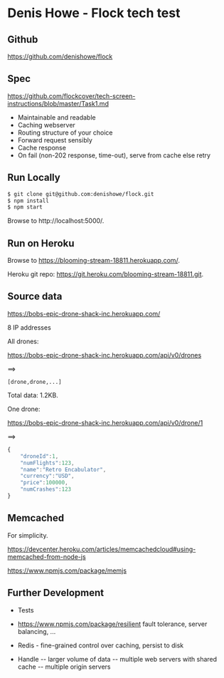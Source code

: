 # Denis Howe - Flock tech test

## Github

https://github.com/denishowe/flock

## Spec

https://github.com/flockcover/tech-screen-instructions/blob/master/Task1.md

- Maintainable and readable
- Caching webserver
- Routing structure of your choice
- Forward request sensibly
- Cache response
- On fail (non-202 response, time-out), serve from cache else retry

## Run Locally

```sh
$ git clone git@github.com:denishowe/flock.git
$ npm install
$ npm start
```

Browse to http://localhost:5000/.

## Run on Heroku

Browse to https://blooming-stream-18811.herokuapp.com/.

Heroku git repo: https://git.heroku.com/blooming-stream-18811.git.

## Source data

https://bobs-epic-drone-shack-inc.herokuapp.com/

8 IP addresses

All drones:

https://bobs-epic-drone-shack-inc.herokuapp.com/api/v0/drones

==>

```[drone,drone,...]```

Total data: 1.2KB.

One drone:

https://bobs-epic-drone-shack-inc.herokuapp.com/api/v0/drone/1

==>

```javascript
{
    "droneId":1,
    "numFlights":123,
    "name":"Retro Encabulator",
    "currency":"USD",
    "price":100000,
    "numCrashes":123
}
```

## Memcached

For simplicity.

https://devcenter.heroku.com/articles/memcachedcloud#using-memcached-from-node-js

https://www.npmjs.com/package/memjs

## Further Development

- Tests

- https://www.npmjs.com/package/resilient
  fault tolerance, server balancing, ...

- Redis - fine-grained control over caching, persist to disk

- Handle
-- larger volume of data
-- multiple web servers with shared cache
-- multiple origin servers
